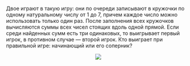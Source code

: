 Двое играют в такую игру: они по очереди записывают в кружочки по одному натуральному числу от 1 до 7, причем каждое число можно использовать только  один  раз.  После  заполнения всех  кружочков  вычисляются  суммы всех  чисел  стоящих  вдоль  одной  прямой. Если среди найденных сумм есть три  одинаковых,  то  выигрывает  первый игрок, в противном случае — второй игрок. Кто выиграет 
при правильной игре: начинающий или его соперник? 
<p align="center"><img src="https://matol.nomomon.repl.co/http:&amp;&amp;matol.kz&amp;images&amp;18&amp;2011_8_7.jpg" height=""></p>